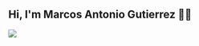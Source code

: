 ## Hi,  I'm Marcos Antonio Gutierrez :wave::grin:
![](https://img.freepik.com/vector-gratis/caracter-desarrollador-software-programador-desarrolla-ilustracion-codigo_80590-7310.jpg?size=626&ext=jpg)
<!--
**AntoGutierz28/AntoGutierz28** is a ✨ _special_ ✨ repository because its `README.md` (this file) appears on your GitHub profile.

Here are some ideas to get you started:

- 🔭 I’m currently working on ...
- 🌱 I’m currently learning ...
- 👯 I’m looking to collaborate on ...
- 🤔 I’m looking for help with ...
- 💬 Ask me about ...
- 📫 How to reach me: ...
- 😄 Pronouns: ...
- ⚡ Fun fact: ...
-->

